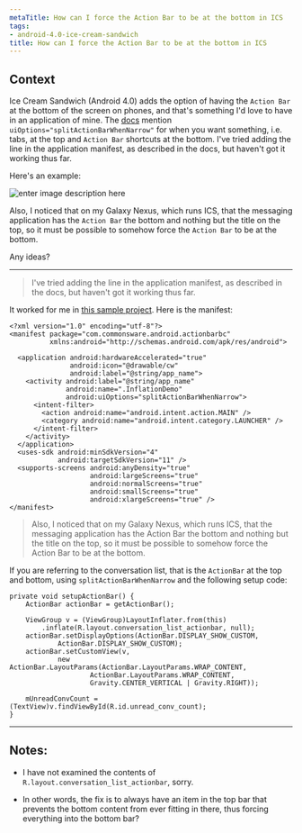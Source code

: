 ```yaml
---
metaTitle: How can I force the Action Bar to be at the bottom in ICS
tags:
- android-4.0-ice-cream-sandwich
title: How can I force the Action Bar to be at the bottom in ICS
---
```


## Context

Ice Cream Sandwich (Android 4.0) adds the option of having the `Action Bar` at the bottom of the screen on phones, and that's something I'd love to have in an application of mine. The [docs](http://developer.android.com/guide/topics/ui/actionbar.html) mention `uiOptions="splitActionBarWhenNarrow"` for when you want something, i.e. tabs, at the top and `Action Bar` shortcuts at the bottom. I've tried adding the line in the application manifest, as described in the docs, but haven't got it working thus far.


Here's an example:


![enter image description here](https://i.stack.imgur.com/zbk5a.png)


Also, I noticed that on my Galaxy Nexus, which runs ICS, that the messaging application has the `Action Bar` the bottom and nothing but the title on the top, so it must be possible to somehow force the `Action Bar` to be at the bottom.


Any ideas?



---


> 
> I've tried adding the line in the application manifest, as described in the docs, but haven't got it working thus far.
> 
> 
> 


It worked for me in [this sample project](https://github.com/commonsguy/cw-android/tree/master/Menus/ActionBarBC). Here is the manifest:



```
<?xml version="1.0" encoding="utf-8"?>
<manifest package="com.commonsware.android.actionbarbc"
          xmlns:android="http://schemas.android.com/apk/res/android">

  <application android:hardwareAccelerated="true"
               android:icon="@drawable/cw"
               android:label="@string/app_name">
    <activity android:label="@string/app_name"
              android:name=".InflationDemo"
              android:uiOptions="splitActionBarWhenNarrow">
      <intent-filter>
        <action android:name="android.intent.action.MAIN" />
        <category android:name="android.intent.category.LAUNCHER" />
      </intent-filter>
    </activity>
  </application>
  <uses-sdk android:minSdkVersion="4"
            android:targetSdkVersion="11" />
  <supports-screens android:anyDensity="true"
                    android:largeScreens="true"
                    android:normalScreens="true"
                    android:smallScreens="true"
                    android:xlargeScreens="true" />
</manifest>

```


> 
> Also, I noticed that on my Galaxy Nexus, which runs ICS, that the messaging application has the Action Bar the bottom and nothing but the title on the top, so it must be possible to somehow force the Action Bar to be at the bottom.
> 
> 
> 


If you are referring to the conversation list, that is the `ActionBar` at the top and bottom, using `splitActionBarWhenNarrow` and the following setup code:



```
private void setupActionBar() {
    ActionBar actionBar = getActionBar();

    ViewGroup v = (ViewGroup)LayoutInflater.from(this)
        .inflate(R.layout.conversation_list_actionbar, null);
    actionBar.setDisplayOptions(ActionBar.DISPLAY_SHOW_CUSTOM,
            ActionBar.DISPLAY_SHOW_CUSTOM);
    actionBar.setCustomView(v,
            new ActionBar.LayoutParams(ActionBar.LayoutParams.WRAP_CONTENT,
                    ActionBar.LayoutParams.WRAP_CONTENT,
                    Gravity.CENTER_VERTICAL | Gravity.RIGHT));

    mUnreadConvCount = (TextView)v.findViewById(R.id.unread_conv_count);
}

```


---

## Notes:

- I have not examined the contents of `R.layout.conversation_list_actionbar`, sorry.


- In other words, the fix is to always have an item in the top bar that prevents the bottom content from ever fitting in there, thus forcing everything into the bottom bar?


